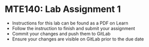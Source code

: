 # MTE140: Lab Assignment 1

* Instructions for this lab can be found as a PDF on Learn
* Follow the instruction to finish and submit your assignment
* Commit your changes and push them to GitLab
* Ensure your changes are visible on GitLab prior to the due date
